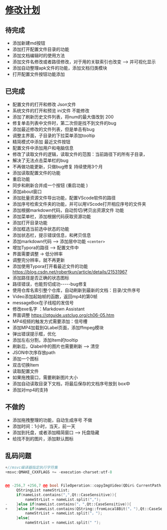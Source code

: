 # [修改计划](./)  



## 待完成  

- 添加新建md按钮  
- 添加打开配置文件目录的功能   
- 添加文档编辑时的使用方法     
- 添加文件名修改或者路径修改，对于用的关联索引也改变  -->  并可视化显示   
- 添加自动整理apk文件的功能，添加文档归类模块     
- 打开配置文件按钮功能添加   

## 已完成  

- 配置文件的打开和修改  Json文件  
- 系统文件的打开和预览  ini文件  不能修改  
- 添加了刷新历史文件列表，将num的最大值改到 200 
- 修复单击列表中文件时，第二次但是找不到文件的bug    
- 添加最近修改的文件列表，但是单击有bug  
- 调整主界面，子目录的下拉菜单添加tooltip 
- 精简模式中添加 最近文件按钮   
- 配置文件中添加用户和电脑信息   
- 修改了读取文件的逻辑，读取文件的范围：当前路径下的所有子目录， 
- 解决了无法点击菜单栏的bug   
- 不再做功能更新，只做bug修复   持续使用3个月   
- 添加读取配置文件的功能  
- 重启功能   
- 同步和刷新合并成一个按钮   (重启功能  )   
- 添加about窗口  
- 添加批量资源文件导出功能，配置VScode软件的路径     
- 添加序号检索文件夹的功能，并可以用VScode打开相应序号的文件夹  
- 添加根据markdown代码，自动剪切/拷贝出资源文件  功能   
- 添加菜单栏，添加根据代码获取资源功能  
- 添加打开目录功能   
- 添加框选当前选中状态的功能      
- 添加状态栏，提示错误信息，和拷贝信息  
- 添加markdown代码 --> 添加居中功能 `<center>`
- 增加Typora的路径 --> 配置文件中   
- 界面需要调整    -> 低分辨率   
- 调整完分辨率，就不再更新  
- 添加使用Typora打开看最近文件的功能  https://blog.csdn.net/robertkun/article/details/21531967    
- 添加路径是否正确的状态图标  
- 路径错误，也能剪切成功-----bug修复  
- 使用仓库名索引整个仓库，自动刷新到最新的文档：目录/文件序号   
- Video添加起始帧的函数，返回mp4的第0帧  
- messageBox在子线程的发信号    
- 修改exe名字 ：Markdown Assistant   
- 界面调整  https://qtguide.ustclug.org/ch06-05.htm  
- MP4视频的触发方式需要添加：信号槽     
- 添加MP4加载到QLabel页面，添加ffmpeg模块        
- 弹出错误提示框，优化    
- 添加左右分割，添加Item的tooltip  
- 刷新后，Qlabel中的图片也需要刷新   -->  清空    
- JSON中次序存放path  
- 添加一个图标    
- 双击切换Item  
- 读取配置文件  
- 如果拖拽窗口，需要刷新图片大小   
- 添加自动读取目录下文档，将最后保存的文档序号放到 box中  
- 添加对mp4的支持  

## 不做的   

- 添加拖拽整理的功能，自动生成序号     不做 
- 添加时间：1小时，当天，前一天     
- 添加到托盘，或者添加精简窗口  -->  托盘隐藏      
- 给找不到的图片，添加默认图标     

## 乱码问题  

```C++
+//msvc编译器指定执行字符集
+msvc:QMAKE_CXXFLAGS += -execution-charset:utf-8

```

```C++

@@ -256,7 +256,7 @@ bool FileOperation::copyImgVideo(QDir& CurrentPath, const QStringList& fileNameA
     QStringList nameStrList;
     if(nameList.contains(",",Qt::CaseSensitive)){
         nameStrList = nameList.split(",");
-    }else if(nameList.contains("，",Qt::CaseSensitive)){
+    }else if(nameList.contains(QString::fromLocal8Bit("，"),Qt::CaseSensitive)){
         nameStrList = nameList.split("，");
     }else{
         nameStrList = nameList.split(" ");

```